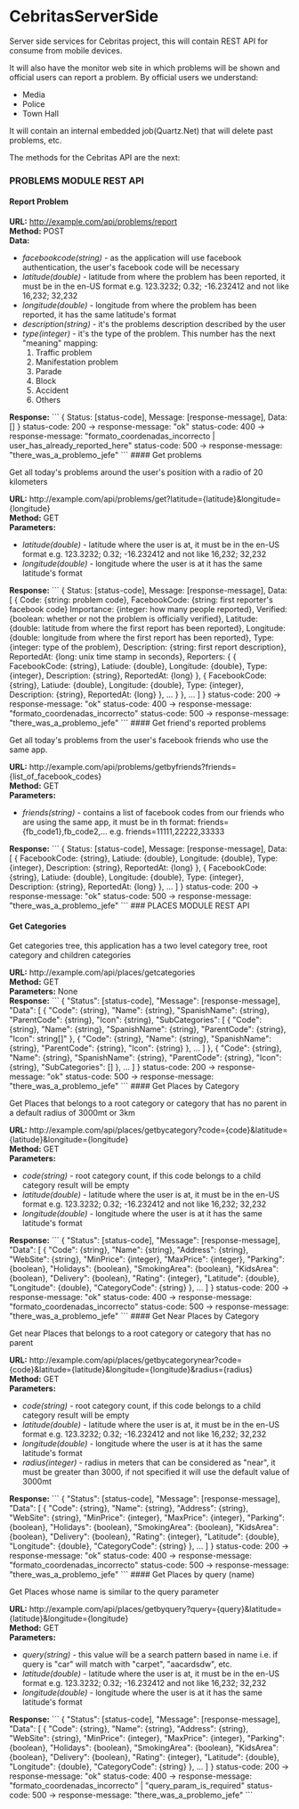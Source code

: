 CebritasServerSide
==================

Server side services for Cebritas project, this will contain REST API for consume from mobile devices.

It will also have the monitor web site in which problems will be shown and official users can report a problem.
By official users we understand:
 * Media
 * Police
 * Town Hall

It will contain an internal embedded job(Quartz.Net) that will delete past problems, etc.


The methods for the Cebritas API are the next:

### PROBLEMS MODULE REST API

#### Report Problem

<b>URL:</b> http://example.com/api/problems/report <br>
<b>Method:</b> POST <br>
<b>Data:</b>
<ul>
  <li>
    <i>facebookcode(string)</i> - as the application will use facebook authentication, the user's facebook code will be necessary
  </li>
  <li>
    <i>latitude(double)</i> - latitude from where the problem has been reported, it must be in the en-US format e.g. 123.3232; 0.32; -16.232412 and not like 16,232; 32,232
  </li>
  <li>
    <i>longitude(double)</i> - longitude from where the problem has been reported, it has the same latitude's format
  </li>
  <li>
    <i>description(string)</i> - it's the problems description described by the user
  </li>
  <li>
    <i>type(integer)</i> - it's the type of the problem. This number has the next "meaning" mapping:
    <ol>
      <li>Traffic problem</li>
      <li>Manifestation problem</li>
      <li>Parade</li>
      <li>Block</li>
      <li>Accident</li>
      <li>Others</li>
    </ol>
  </li> 
</ul>
<b>Response:</b>
```
{
  Status: [status-code],
  Message: [response-message],
  Data: []
}
status-code: 200 -> response-message: "ok"
status-code: 400 -> response-message: "formato_coordenadas_incorrecto | user_has_already_reported_here"
status-code: 500 -> response-message: "there_was_a_problemo_jefe"
```
#### Get problems
<p>Get all today's problems around the user's position with a radio of 20 kilometers</p>
<b>URL:</b> http://example.com/api/problems/get?latitude={latitude}&longitude={longitude} <br>
<b>Method:</b> GET <br>
<b>Parameters:</b>
<ul>
  <li>
    <i>latitude(double)</i> - latitude where the user is at, it must be in the en-US format e.g. 123.3232; 0.32; -16.232412 and not like 16,232; 32,232
  </li>
  <li>
    <i>longitude(double)</i> - longitude where the user is at it has the same latitude's format
  </li>
</ul>
<b>Response:</b>
```
{
  Status: [status-code],
  Message: [response-message],
  Data: [
    {
      Code: {string: problem code},
      FacebookCode: {string: first reporter's facebook code}
      Importance: {integer: how many people reported},
      Verified: {boolean: whether or not the problem is officially verified},
      Latitude: {double: latitude from where the first report has been reported},
      Longitude: {double: longitude from where the first report has been reported},
      Type: {integer: type of the problem},
      Description: {string: first report description},
      ReportedAt: {long: unix time stamp in seconds},
      Reporters: {
        {
          FacebookCode: {string},
          Latiude: {double},
          Longitude: {double},
          Type: {integer},
          Description: {string},
          ReportedAt: {long}
        },
        {
          FacebookCode: {string},
          Latiude: {double},
          Longitude: {double},
          Type: {integer},
          Description: {string},
          ReportedAt: {long}
        },
        ...
      }
    },
    ...
  ]
}
status-code: 200 -> response-message: "ok"
status-code: 400 -> response-message: "formato_coordenadas_incorrecto"
status-code: 500 -> response-message: "there_was_a_problemo_jefe"
```
#### Get friend's reported problems
<p>Get all today's problems from the user's facebook friends who use the same app.</p>
<b>URL:</b> http://example.com/api/problems/getbyfriends?friends={list_of_facebook_codes} <br>
<b>Method:</b> GET <br>
<b>Parameters:</b>
<ul>
  <li>
    <i>friends(string)</i> - contains a list of facebook codes from our friends who are using the same app, it must be in th format: friends={fb_code1},fb_code2,... e.g. friends=11111,22222,33333
  </li>
</ul>
<b>Response:</b>
```
{
  Status: [status-code],
  Message: [response-message],
  Data: [
    {
      FacebookCode: {string},
      Latiude: {double},
      Longitude: {double},
      Type: {integer},
      Description: {string},
      ReportedAt: {long}
    },
    {
      FacebookCode: {string},
      Latiude: {double},
      Longitude: {double},
      Type: {integer},
      Description: {string},
      ReportedAt: {long}
    },
    ...
  ]
}
status-code: 200 -> response-message: "ok"
status-code: 500 -> response-message: "there_was_a_problemo_jefe"
```
### PLACES MODULE REST API

#### Get Categories
<p>Get categories tree, this application has a two level category tree, root category and children categories</p>
<b>URL:</b> http://example.com/api/places/getcategories <br>
<b>Method:</b> GET <br>
<b>Parameters:</b> None<br>
<b>Response:</b>
```
{
  "Status": [status-code],
  "Message": [response-message],
  "Data": [
    {
      "Code": {string},
      "Name": {string},
      "SpanishName": {string},
      "ParentCode": {string},
      "Icon": {string},
      "SubCategories": [
        {
          "Code": {string},
          "Name": {string},
          "SpanishName": {string},
          "ParentCode": {string},
          "Icon": string[]"
        },
        {
          "Code": {string},
          "Name": {string},
          "SpanishName": {string},
          "ParentCode": {string},
          "Icon": {string}
        },
        ...
      ]
    },
    {
      "Code": {string},
      "Name": {string},
      "SpanishName": {string},
      "ParentCode": {string},
      "Icon": {string},
      "SubCategories": []
    },
    ...
  ]
}
status-code: 200 -> response-message: "ok"
status-code: 500 -> response-message: "there_was_a_problemo_jefe"
```
#### Get Places by Category
<p>Get Places that belongs to a root category or category that has no parent in a default radius of 3000mt or 3km</p>
<b>URL:</b> http://example.com/api/places/getbycategory?code={code}&latitude={latitude}&longitude={longitude} <br>
<b>Method:</b> GET <br>
<b>Parameters:</b>
<ul>
  <li>
    <i>code(string)</i> - root category count, if this code belongs to a child category result will be empty
  </li>
  <li>
    <i>latitude(double)</i> - latitude where the user is at, it must be in the en-US format e.g. 123.3232; 0.32; -16.232412 and not like 16,232; 32,232
  </li>
  <li>
    <i>longitude(double)</i> - longitude where the user is at it has the same latitude's format
  </li>
</ul>
<b>Response:</b>
```
{
  "Status": [status-code],
  "Message": [response-message],
  "Data": [
    {
      "Code": {string},
      "Name": {string},
      "Address": {string},
      "WebSite": {string},
      "MinPrice": {integer},
      "MaxPrice": {integer},
      "Parking": {boolean},
      "Holidays": {boolean},
      "SmokingArea": {boolean},
      "KidsArea": {boolean},
      "Delivery": {boolean},
      "Rating": {integer},
      "Latitude": {double},
      "Longitude": {double},
      "CategoryCode": {string}
    },
    ...
  ]
}
status-code: 200 -> response-message: "ok"
status-code: 400 -> response-message: "formato_coordenadas_incorrecto"
status-code: 500 -> response-message: "there_was_a_problemo_jefe"
```
#### Get Near Places by Category
<p>Get near Places that belongs to a root category or category that has no parent</p>
<b>URL:</b> http://example.com/api/places/getbycategorynear?code={code}&latitude={latitude}&longitude={longitude}&radius={radius} <br>
<b>Method:</b> GET <br>
<b>Parameters:</b>
<ul>
  <li>
    <i>code(string)</i> - root category count, if this code belongs to a child category result will be empty
  </li>
  <li>
    <i>latitude(double)</i> - latitude where the user is at, it must be in the en-US format e.g. 123.3232; 0.32; -16.232412 and not like 16,232; 32,232
  </li>
  <li>
    <i>longitude(double)</i> - longitude where the user is at it has the same latitude's format
  </li>
  <li>
    <i>radius(integer)</i> - radius in meters that can be considered as "near", it must be greater than 3000, if not specified it will use the default value of 3000mt
  </li>
</ul>
<b>Response:</b>
```
{
  "Status": [status-code],
  "Message": [response-message],
  "Data": [
    {
      "Code": {string},
      "Name": {string},
      "Address": {string},
      "WebSite": {string},
      "MinPrice": {integer},
      "MaxPrice": {integer},
      "Parking": {boolean},
      "Holidays": {boolean},
      "SmokingArea": {boolean},
      "KidsArea": {boolean},
      "Delivery": {boolean},
      "Rating": {integer},
      "Latitude": {double},
      "Longitude": {double},
      "CategoryCode": {string}
    },
    ...
  ]
}
status-code: 200 -> response-message: "ok"
status-code: 400 -> response-message: "formato_coordenadas_incorrecto"
status-code: 500 -> response-message: "there_was_a_problemo_jefe"
```
#### Get Places by query (name)
<p>Get Places whose name is similar to the query parameter</p>
<b>URL:</b> http://example.com/api/places/getbyquery?query={query}&latitude={latitude}&longitude={longitude} <br>
<b>Method:</b> GET <br>
<b>Parameters:</b>
<ul>
  <li>
    <i>query(string)</i> - this value will be a search pattern based in name i.e. if query is "car" will match with "carpet", "aacardsdw", etc.
  </li>
  <li>
    <i>latitude(double)</i> - latitude where the user is at, it must be in the en-US format e.g. 123.3232; 0.32; -16.232412 and not like 16,232; 32,232
  </li>
  <li>
    <i>longitude(double)</i> - longitude where the user is at it has the same latitude's format
  </li>
</ul>
<b>Response:</b>
```
{
  "Status": [status-code],
  "Message": [response-message],
  "Data": [
    {
      "Code": {string},
      "Name": {string},
      "Address": {string},
      "WebSite": {string},
      "MinPrice": {integer},
      "MaxPrice": {integer},
      "Parking": {boolean},
      "Holidays": {boolean},
      "SmokingArea": {boolean},
      "KidsArea": {boolean},
      "Delivery": {boolean},
      "Rating": {integer},
      "Latitude": {double},
      "Longitude": {double},
      "CategoryCode": {string}
    },
    ...
  ]
}
status-code: 200 -> response-message: "ok"
status-code: 400 -> response-message: "formato_coordenadas_incorrecto" | "query_param_is_required"
status-code: 500 -> response-message: "there_was_a_problemo_jefe"
```
